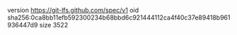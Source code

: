 version https://git-lfs.github.com/spec/v1
oid sha256:0ca8bb11efb592300234b68bbd6c921444112ca4f40c37e89418b961936447d9
size 3522
